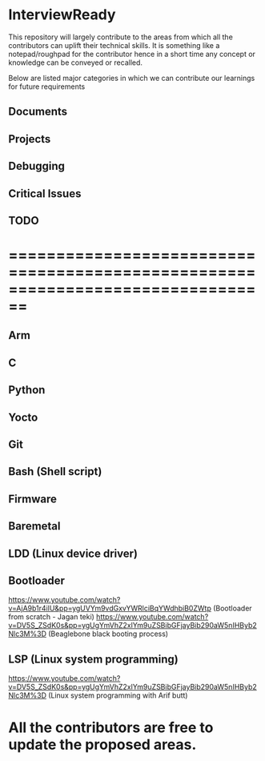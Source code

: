 # InterviewReady
This repository will largely contribute to the areas from which all the contributors can uplift their technical skills.
It is something like a notepad/roughpad for the contributor hence in a short time any concept or knowledge can be conveyed or recalled.


Below are listed major categories in which we can contribute our learnings for future requirements

## Documents
## Projects
## Debugging 
## Critical Issues
## TODO
================================================================================
================================================================================
## Arm
## C 
## Python
## Yocto
## Git
## Bash (Shell script)
## Firmware
## Baremetal
## LDD (Linux device driver)
## Bootloader
https://www.youtube.com/watch?v=AjA9b1r4ilU&pp=ygUVYm9vdGxvYWRlciBqYWdhbiB0ZWtp (Bootloader from scratch - Jagan teki)
https://www.youtube.com/watch?v=DV5S_ZSdK0s&pp=ygUgYmVhZ2xlYm9uZSBibGFjayBib290aW5nIHByb2Nlc3M%3D (Beaglebone black booting process)
## LSP (Linux system programming)
https://www.youtube.com/watch?v=DV5S_ZSdK0s&pp=ygUgYmVhZ2xlYm9uZSBibGFjayBib290aW5nIHByb2Nlc3M%3D (Linux system programming with Arif butt)

# All the contributors are free to update the proposed areas.
